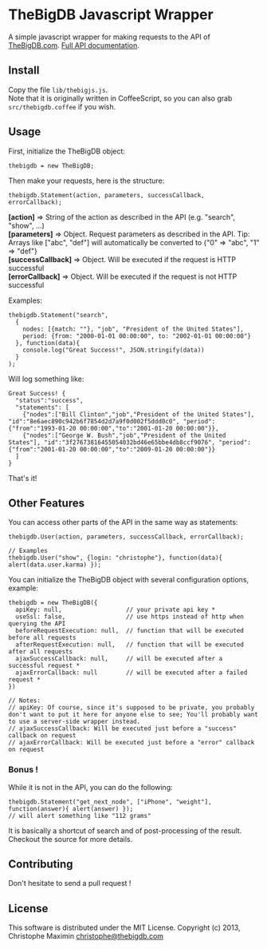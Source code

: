 # TheBigDB Javascript Wrapper

A simple javascript wrapper for making requests to the API of [TheBigDB.com](http://thebigdb.com). [Full API documentation](http://developers.thebigdb.com/api).

## Install

Copy the file `lib/thebigjs.js`.  
Note that it is originally written in CoffeeScript, so you can also grab `src/thebigdb.coffee` if you wish.

## Usage

First, initialize the TheBigDB object:

    thebigdb = new TheBigDB;

Then make your requests, here is the structure:

    thebigdb.Statement(action, parameters, successCallback, errorCallback);


**[action]** => String of the action as described in the API (e.g. "search", "show", ...)  
**[parameters]** => Object. Request parameters as described in the API. Tip: Arrays like ["abc", "def"] will automatically be converted to {"0" => "abc", "1" => "def"}  
**[successCallback]** => Object. Will be executed if the request is HTTP successful  
**[errorCallback]** => Object. Will be executed if the request is not HTTP successful  


Examples:

    thebigdb.Statement("search",
      {
        nodes: [{match: ""}, "job", "President of the United States"],
        period: {from: "2000-01-01 00:00:00", to: "2002-01-01 00:00:00"}
      }, function(data){
        console.log("Great Success!", JSON.stringify(data))
      }
    );

Will log something like:

    Great Success! {
      "status":"success",
      "statements": [
        {"nodes":["Bill Clinton","job","President of the United States"], "id":"8e6aec890c942b6f7854d2d7a9f0d002f5ddd0c0", "period":{"from":"1993-01-20 00:00:00","to":"2001-01-20 00:00:00"}},
        {"nodes":["George W. Bush","job","President of the United States"], "id":"3f27673816455054032bd46e65bbe4db8ccf9076", "period":{"from":"2001-01-20 00:00:00","to":"2009-01-20 00:00:00"}}
      ]
    }

That's it!

## Other Features

You can access other parts of the API in the same way as statements:
    
    thebigdb.User(action, parameters, successCallback, errorCallback);

    // Examples
    thebigdb.User("show", {login: "christophe"}, function(data){ alert(data.user.karma) });

You can initialize the TheBigDB object with several configuration options, example:

    thebigdb = new TheBigDB({
      apiKey: null,                  // your private api key *
      useSsl: false,                 // use https instead of http when querying the API
      beforeRequestExecution: null,  // function that will be executed before all requests
      afterRequestExecution: null,   // function that will be executed after all requests
      ajaxSuccessCallback: null,     // will be executed after a successful request *
      ajaxErrorCallback: null        // will be executed after a failed request *
    })

    // Notes:
    // apiKey: Of course, since it's supposed to be private, you probably don't want to put it here for anyone else to see; You'll probably want to use a server-side wrapper instead.
    // ajaxSuccessCallback: Will be executed just before a "success" callback on request
    // ajaxErrorCallback: Will be executed just before a "error" callback on request


### Bonus !

While it is not in the API, you can do the following:

    thebigdb.Statement("get_next_node", ["iPhone", "weight"], function(answer){ alert(answer) });
    // will alert something like "112 grams"

It is basically a shortcut of search and of post-processing of the result. Checkout the source for more details.

## Contributing

Don't hesitate to send a pull request !

## License

This software is distributed under the MIT License. Copyright (c) 2013, Christophe Maximin <christophe@thebigdb.com>

